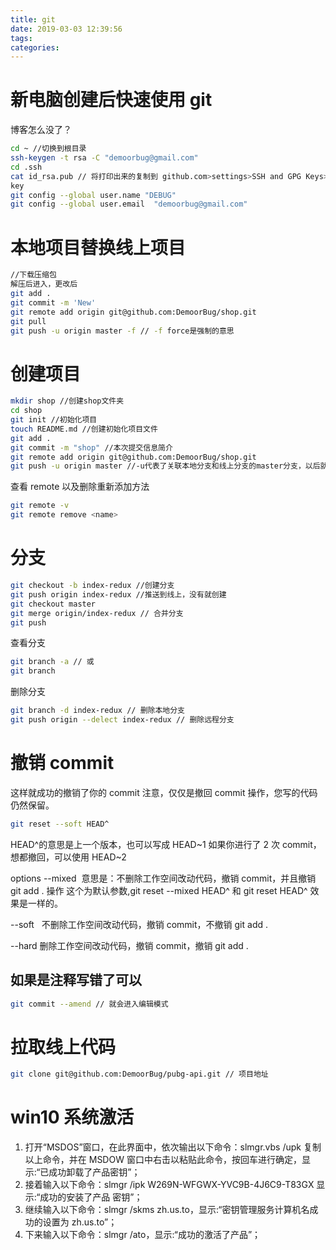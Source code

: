 ```yaml
---
title: git
date: 2019-03-03 12:39:56
tags:
categories:
---
```


# 新电脑创建后快速使用 git

博客怎么没了？

```bash
cd ~ //切换到根目录
ssh-keygen -t rsa -C "demoorbug@gmail.com"
cd .ssh
cat id_rsa.pub // 将打印出来的复制到 github.com>settings>SSH and GPG Keys>New SSH
key
git config --global user.name "DEBUG"
git config --global user.email  "demoorbug@gmail.com"
```

# 本地项目替换线上项目

```bash
//下载压缩包
解压后进入，更改后
git add .
git commit -m 'New'
git remote add origin git@github.com:DemoorBug/shop.git
git pull
git push -u origin master -f // -f force是强制的意思
```

# 创建项目

```bash
mkdir shop //创建shop文件夹
cd shop
git init //初始化项目
touch README.md //创建初始化项目文件
git add .
git commit -m "shop" //本次提交信息简介
git remote add origin git@github.com:DemoorBug/shop.git
git push -u origin master //-u代表了关联本地分支和线上分支的master分支，以后就可以直接git push了
```

查看 remote 以及删除重新添加方法

```bash
git remote -v
git remote remove <name>
```

# 分支

```bash
git checkout -b index-redux //创建分支
git push origin index-redux //推送到线上，没有就创建
git checkout master
git merge origin/index-redux // 合并分支
git push
```

查看分支

```bash
git branch -a // 或
git branch
```

删除分支

```bash
git branch -d index-redux // 删除本地分支
git push origin --delect index-redux // 删除远程分支
```

# 撤销 commit

这样就成功的撤销了你的 commit
注意，仅仅是撤回 commit 操作，您写的代码仍然保留。

```bash
git reset --soft HEAD^
```

HEAD^的意思是上一个版本，也可以写成 HEAD~1
如果你进行了 2 次 commit，想都撤回，可以使用 HEAD~2

options
--mixed 
意思是：不删除工作空间改动代码，撤销 commit，并且撤销 git add . 操作
这个为默认参数,git reset --mixed HEAD^ 和 git reset HEAD^ 效果是一样的。

--soft  
不删除工作空间改动代码，撤销 commit，不撤销 git add .

--hard
删除工作空间改动代码，撤销 commit，撤销 git add .

## 如果是注释写错了可以

```bash
git commit --amend // 就会进入编辑模式
```

# 拉取线上代码

```bash
git clone git@github.com:DemoorBug/pubg-api.git // 项目地址
```

# win10 系统激活

1. 打开“MSDOS”窗口，在此界面中，依次输出以下命令：slmgr.vbs /upk 复制以上命令，并在
   MSDOW 窗口中右击以粘贴此命令，按回车进行确定，显示:“已成功卸载了产品密钥”；
2. 接着输入以下命令：slmgr /ipk W269N-WFGWX-YVC9B-4J6C9-T83GX 显示:“成功的安装了产品
   密钥”；
3. 继续输入以下命令：slmgr /skms zh.us.to，显示:“密钥管理服务计算机名成功的设置为
   zh.us.to”；
4. 下来输入以下命令：slmgr /ato，显示:“成功的激活了产品”；
